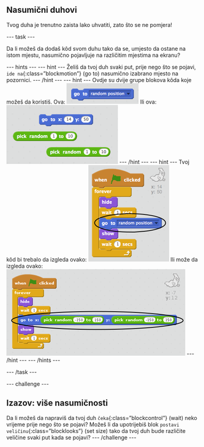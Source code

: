 ## Nasumični duhovi

Tvog duha je trenutno zaista lako uhvatiti, zato što se ne pomjera!

\--- task \---

Da li možeš da dodaš kôd svom duhu tako da se, umjesto da ostane na istom mjestu, nasumično pojavljuje na različitim mjestima na ekranu?

\--- hints \--- \--- hint \--- Želiš da tvoj duh svaki put, prije nego što se pojavi, `ide na`{:class=”blockmotion”} (go to) nasumično izabrano mjesto na pozornici. \--- /hint \--- \--- hint \--- Ovdje su dvije grupe blokova kôda koje možeš da koristiš. Ova: ![screenshot](images/ghost-random-blocks-1.png) Ili ova: ![screenshot](images/ghost-random-blocks-2.png) \--- /hint \--- \--- hint \--- Tvoj kôd bi trebalo da izgleda ovako: ![screenshot](images/ghost-random-code-1.png) Ili može da izgleda ovako: ![screenshot](images/ghost-random-code-2.png) \--- /hint \--- \--- /hints \---

\--- /task \---

\--- challenge \---

## Izazov: više nasumičnosti

Da li možeš da napraviš da tvoj duh `čeka`{:class=”blockcontrol”} (wait) neko vrijeme prije nego što se pojavi? Možeš li da upotrijebiš blok `postavi veličinu`{:class=”blocklooks”} (set size) tako da tvoj duh bude različite veličine svaki put kada se pojavi? \--- /challenge \---